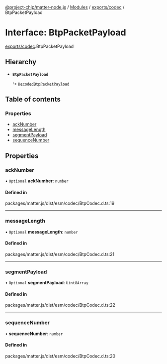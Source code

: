 [@project-chip/matter-node.js](../README.md) / [Modules](../modules.md) / [exports/codec](../modules/exports_codec.md) / BtpPacketPayload

# Interface: BtpPacketPayload

[exports/codec](../modules/exports_codec.md).BtpPacketPayload

## Hierarchy

- **`BtpPacketPayload`**

  ↳ [`DecodedBtpPacketPayload`](exports_codec.DecodedBtpPacketPayload.md)

## Table of contents

### Properties

- [ackNumber](exports_codec.BtpPacketPayload.md#acknumber)
- [messageLength](exports_codec.BtpPacketPayload.md#messagelength)
- [segmentPayload](exports_codec.BtpPacketPayload.md#segmentpayload)
- [sequenceNumber](exports_codec.BtpPacketPayload.md#sequencenumber)

## Properties

### ackNumber

• `Optional` **ackNumber**: `number`

#### Defined in

packages/matter.js/dist/esm/codec/BtpCodec.d.ts:19

___

### messageLength

• `Optional` **messageLength**: `number`

#### Defined in

packages/matter.js/dist/esm/codec/BtpCodec.d.ts:21

___

### segmentPayload

• `Optional` **segmentPayload**: `Uint8Array`

#### Defined in

packages/matter.js/dist/esm/codec/BtpCodec.d.ts:22

___

### sequenceNumber

• **sequenceNumber**: `number`

#### Defined in

packages/matter.js/dist/esm/codec/BtpCodec.d.ts:20
